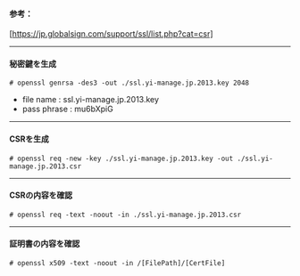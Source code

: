 
#### 参考： 
 [https://jp.globalsign.com/support/ssl/list.php?cat=csr]

----
#### 秘密鍵を生成

    # openssl genrsa -des3 -out ./ssl.yi-manage.jp.2013.key 2048

 - file name : ssl.yi-manage.jp.2013.key
 - pass phrase : mu6bXpiG

----
#### CSRを生成

    # openssl req -new -key ./ssl.yi-manage.jp.2013.key -out ./ssl.yi-manage.jp.2013.csr

----
#### CSRの内容を確認

    # openssl req -text -noout -in ./ssl.yi-manage.jp.2013.csr

----
#### 証明書の内容を確認

    # openssl x509 -text -noout -in /[FilePath]/[CertFile]

